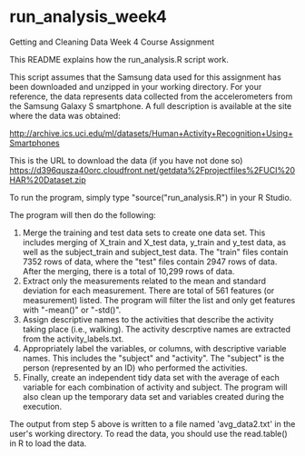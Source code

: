 # run_analysis_week4
Getting and Cleaning Data Week 4 Course Assignment

This README explains how the run_analysis.R script work.

This script assumes that the Samsung data used for this assignment has been downloaded and unzipped in your working directory.
For your reference, the data represents data collected from the accelerometers from the Samsung Galaxy S smartphone. A full description is available at the site where the data was obtained:

http://archive.ics.uci.edu/ml/datasets/Human+Activity+Recognition+Using+Smartphones 

This is the URL to download the data (if you have not done so)
https://d396qusza40orc.cloudfront.net/getdata%2Fprojectfiles%2FUCI%20HAR%20Dataset.zip 

To run the program, simply type "source("run_analysis.R") in your R Studio. 

The program will then do the following: 
1. Merge the training and test data sets to create one data set. This includes merging of X_train and X_test data, y_train and y_test data, as well as the subject_train and subject_test data. The "train" files contain 7352 rows of data, where the "test" files contain 2947 rows of data. After the merging, there is a total of 10,299 rows of data.
2. Extract only the measurements related to the mean and standard deviation for each measurement. There are total of 561 features (or measurement) listed. The program will filter the list and only get features with "-mean()" or "-std()".
3. Assign descriptive names to the activities that describe the activity taking place (i.e., walking). The activity descrptive names are extracted from the activity_labels.txt.
4. Appropriately label the variables, or columns, with descriptive variable names. This includes the "subject" and "activity". The "subject" is the person (represented by an ID) who performed the activities. 
5. Finally, create an independent tidy data set with the average of each variable for each combination of activity and subject. The program will also clean up the temporary data set and variables created during the execution.

The output from step 5 above is written to a file named 'avg_data2.txt' in the user's working directory. 
To read the data, you should use the read.table() in R to load the data. 
